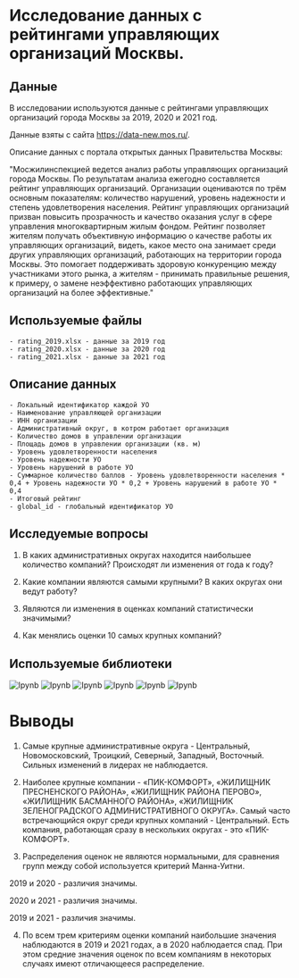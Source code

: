 # Исследование данных с рейтингами управляющих организаций Москвы.

## Данные

В исследовании используются данные с рейтингами управляющих организаций города Москвы за 2019, 2020 и 2021 год.

Данные взяты с сайта https://data-new.mos.ru/.

Описание данных с портала открытых данных Правительства Москвы:

"Мосжилинспекцией ведется анализ работы управляющих организаций города Москвы. По результатам анализа ежегодно составляется рейтинг управляющих организаций. Организации оцениваются по трём основным показателям: количество нарушений, уровень надежности и степень удовлетворения населения. Рейтинг управляющих организаций призван повысить прозрачность и качество оказания услуг в сфере управления многоквартирным жилым фондом. Рейтинг позволяет жителям получать объективную информацию о качестве работы их управляющих организаций, видеть, какое место она занимает среди других управляющих организаций, работающих на территории города Москвы. Это помогает поддерживать здоровую конкуренцию между участниками этого рынка, а жителям - принимать правильные решения, к примеру, о замене неэффективно работающих управляющих организаций на более эффективные."

## Используемые файлы
```
- rating_2019.xlsx - данные за 2019 год
- rating_2020.xlsx - данные за 2020 год
- rating_2021.xlsx - данные за 2021 год
```

## Описание данных

```
- Локальный идентификатор каждой УО
- Наименование управляющей организации
- ИНН организации
- Административный округ, в котром работает организация
- Количество домов в управлении организации
- Площадь домов в управлении организации (кв. м)
- Уровень удовлетворенности населения
- Уровень надежности УО
- Уровень нарушений в работе УО
- Суммарное количество баллов - Уровень удовлетворенности населения * 0,4 + Уровень надежности УО * 0,2 + Уровень нарушений в работе УО * 0,4
- Итоговый рейтинг
- global_id - глобальный идентификатор УО
```

## Исследуемые вопросы

1. В каких административных округах находится наибольшее количество компаний? Происходят ли изменения от года к году?

2. Какие компании являются самыми крупными? В каких округах они ведут работу?

3. Являются ли изменения в оценках компаний статистически значимыми?

4. Как менялись оценки 10 самых крупных компаний?

## Используемые библиотеки

![Ipynb](https://img.shields.io/badge/Python-pandas-blue.svg?style=flat&logo=python&logoColor=white)
![Ipynb](https://img.shields.io/badge/Python-numpy-blue.svg?style=flat&logo=python&logoColor=white)
![Ipynb](https://img.shields.io/badge/Python-IPython-blue.svg?style=flat&logo=python&logoColor=white)
![Ipynb](https://img.shields.io/badge/Python-re-blue.svg?style=flat&logo=python&logoColor=white)
![Ipynb](https://img.shields.io/badge/Python-scipy-blue.svg?style=flat&logo=python&logoColor=white)
![Ipynb](https://img.shields.io/badge/Python-plotly-blue.svg?style=flat&logo=python&logoColor=white)


# Выводы

1. Самые крупные административные округа - Центральный, Новомосковский, Троицкий, Северный, Западный, Восточный. Сильных изменений в лидерах не наблюдается.

2. Наиболее крупные компании - «ПИК-КОМФОРТ», «ЖИЛИЩНИК ПРЕСНЕНСКОГО РАЙОНА», «ЖИЛИЩНИК РАЙОНА ПЕРОВО», «ЖИЛИЩНИК БАСМАННОГО РАЙОНА», «ЖИЛИЩНИК ЗЕЛЕНОГРАДСКОГО АДМИНИСТРАТИВНОГО ОКРУГА». Самый часто встречающийся округ среди крупных компаний - Центральный. Есть компания, работающая сразу в нескольких округах - это «ПИК-КОМФОРТ».

3. Распределения оценок не являются нормальными, для сравнения групп между собой используется критерий Манна-Уитни.

  2019 и 2020 - различия значимы.

  2020 и 2021 - различия значимы.

  2019 и 2021 - различия значимы.

4. По всем трем критериям оценки компаний наибольшие значения наблюдаются в 2019 и 2021 годах, а в 2020 наблюдается спад. При этом средние значения оценок по всем компаниям в некоторых случаях имеют отличающееся распределение.
